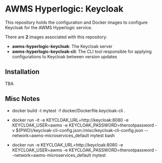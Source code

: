 
# AWMS Hyperlogic: Keycloak

This repository holds the configuration and Docker images to configure Keycloak for the AWMS Hyperlogic service.

There are **2** images associated with this repository:

- **awms-hyperlogic-keycloak**: The Keycloak server
- **awms-hyperlogic-keycloak-cli**: The CLI tool responsible for applying configurations to Keycloak between version updates
## Installation
TBA


## Misc Notes

- docker build -t mytest -f docker/Dockerfile.keycloak-cli .
- docker run -it -e KEYCLOAK_URL=http://keycloak:8080 -e KEYCLOAK_USER=awms -e KEYCLOAK_PASSWORD=therootpassword -v ${PWD}/keycloak-cli-config.json:/misc/keycloak-cli-config.json --network=awms-microservices_default mytest bash

- docker run -e KEYCLOAK_URL=http://keycloak:8080 -e KEYCLOAK_USER=awms -e KEYCLOAK_PASSWORD=therootpassword --network=awms-microservices_default mytest